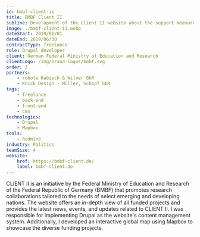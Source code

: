 ```yaml
---
id: bmbf-client-ii
title: BMBF Client II
subline: Development of the Client II website about the support measures of the German Federal Government.
image: ./bmbf-client-ii.webp
dateStart: 2019/01/01
dateEnd: 2019/06/30
contractType: freelance
role: Drupal developer
client: German Federal Ministry of Education and Research
clientLogo: /img/brand-logos/bmbf.svg
order: 3
partners:
    - robole Kabisch & Wilmer GbR
    - Knick Design - Müller, Schopf GbR
tags:
    - freelance
    - back-end
    - front-end
    - cms
technologies:
    - Drupal
    - Mapbox
tools:
    - Redmine
industry: Politics
teamSize: 4
website:
    href: https://bmbf-client.de/
    label: bmbf-client.de
---
```


CLIENT II is an initiative by the Federal Ministry of Education and Research of the Federal Republic of Germany (BMBF) that promotes research collaborations tailored to the needs of select emerging and developing nations. The website offers an in-depth view of all funded projects and provides the latest news, events, and updates related to CLIENT II. I was responsible for implementing Drupal as the website's content management system. Additionally, I developed an interactive global map using Mapbox to showcase the diverse funding projects.
